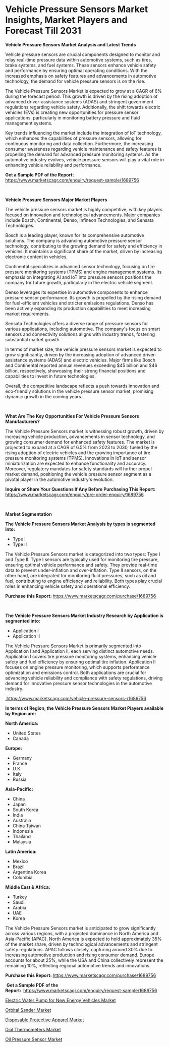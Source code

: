 <p><h1>Vehicle Pressure Sensors Market Insights, Market Players and Forecast Till 2031</h1></p><p><strong>Vehicle Pressure Sensors Market Analysis and Latest Trends</strong></p>
<p><p>Vehicle pressure sensors are crucial components designed to monitor and relay real-time pressure data within automotive systems, such as tires, brake systems, and fuel systems. These sensors enhance vehicle safety and performance by ensuring optimal operating conditions. With the increased emphasis on safety features and advancements in automotive technology, the demand for vehicle pressure sensors is on the rise.</p><p>The Vehicle Pressure Sensors Market is expected to grow at a CAGR of 6% during the forecast period. This growth is driven by the rising adoption of advanced driver-assistance systems (ADAS) and stringent government regulations regarding vehicle safety. Additionally, the shift towards electric vehicles (EVs) is creating new opportunities for pressure sensor applications, particularly in monitoring battery pressure and fluid management systems.</p><p>Key trends influencing the market include the integration of IoT technology, which enhances the capabilities of pressure sensors, allowing for continuous monitoring and data collection. Furthermore, the increasing consumer awareness regarding vehicle maintenance and safety features is propelling the demand for advanced pressure monitoring systems. As the automotive industry evolves, vehicle pressure sensors will play a vital role in enhancing vehicle reliability and performance.</p></p>
<p><strong>Get a Sample PDF of the Report:&nbsp;</strong> <a href="https://www.marketscagr.com/enquiry/request-sample/1689756?utm_campaign=1510&utm_medium=2&utm_source=Github&utm_content=ia&utm_term=17102024&utm_id=vehicle-pressure-sensors">https://www.marketscagr.com/enquiry/request-sample/1689756</a></p>
<p>&nbsp;</p>
<p><strong>Vehicle Pressure Sensors Major Market Players</strong></p>
<p><p>The vehicle pressure sensors market is highly competitive, with key players focused on innovation and technological advancements. Major companies include Bosch, Continental, Denso, Infineon Technologies, and Sensata Technologies. </p><p>Bosch is a leading player, known for its comprehensive automotive solutions. The company is advancing automotive pressure sensor technology, contributing to the growing demand for safety and efficiency in vehicles. It maintains a significant share of the market, driven by increasing electronic content in vehicles.</p><p>Continental specializes in advanced sensor technology, focusing on tire pressure monitoring systems (TPMS) and engine management systems. Its emphasis on integrating AI and IoT into pressure sensors positions the company for future growth, particularly in the electric vehicle segment.</p><p>Denso leverages its expertise in automotive components to enhance pressure sensor performance. Its growth is propelled by the rising demand for fuel-efficient vehicles and stricter emissions regulations. Denso has been actively expanding its production capabilities to meet increasing market requirements.</p><p>Sensata Technologies offers a diverse range of pressure sensors for various applications, including automotive. The company's focus on smart sensors and connectivity solutions aligns with industry trends, fostering substantial market growth. </p><p>In terms of market size, the vehicle pressure sensors market is expected to grow significantly, driven by the increasing adoption of advanced driver-assistance systems (ADAS) and electric vehicles. Major firms like Bosch and Continental reported annual revenues exceeding $45 billion and $46 billion, respectively, showcasing their strong financial positions and capabilities to invest in future technologies. </p><p>Overall, the competitive landscape reflects a push towards innovation and eco-friendly solutions in the vehicle pressure sensor market, promising dynamic growth in the coming years.</p></p>
<p>&nbsp;</p>
<p><strong>What Are The Key Opportunities For Vehicle Pressure Sensors Manufacturers?</strong></p>
<p><p>The Vehicle Pressure Sensors market is witnessing robust growth, driven by increasing vehicle production, advancements in sensor technology, and growing consumer demand for enhanced safety features. The market is projected to expand at a CAGR of 6.5% from 2023 to 2030, fueled by the rising adoption of electric vehicles and the growing importance of tire pressure monitoring systems (TPMS). Innovations in IoT and sensor miniaturization are expected to enhance functionality and accuracy. Moreover, regulatory mandates for safety standards will further propel market demand, positioning the vehicle pressure sensor segment as a pivotal player in the automotive industry's evolution.</p></p>
<p><strong>Inquire or Share Your Questions If Any Before Purchasing This Report:</strong> <a href="https://www.marketscagr.com/enquiry/pre-order-enquiry/1689756?utm_campaign=1510&utm_medium=2&utm_source=Github&utm_content=ia&utm_term=17102024&utm_id=vehicle-pressure-sensors">https://www.marketscagr.com/enquiry/pre-order-enquiry/1689756</a></p>
<p>&nbsp;</p>
<p><strong>Market Segmentation</strong></p>
<p><strong>The Vehicle Pressure Sensors Market Analysis by types is segmented into:</strong></p>
<p><ul><li>Type I</li><li>Type II</li></ul></p>
<p><p>The Vehicle Pressure Sensors market is categorized into two types: Type I and Type II. Type I sensors are typically used for monitoring tire pressure, ensuring optimal vehicle performance and safety. They provide real-time data to prevent under-inflation and over-inflation. Type II sensors, on the other hand, are integrated for monitoring fluid pressures, such as oil and fuel, contributing to engine efficiency and reliability. Both types play crucial roles in enhancing vehicle safety and operational efficiency.</p></p>
<p><strong>Purchase this Report:&nbsp;</strong><a href="https://www.marketscagr.com/purchase/1689756?utm_campaign=1510&utm_medium=2&utm_source=Github&utm_content=ia&utm_term=17102024&utm_id=vehicle-pressure-sensors">https://www.marketscagr.com/purchase/1689756</a></p>
<p>&nbsp;</p>
<p><strong>The Vehicle Pressure Sensors Market Industry Research by Application is segmented into:</strong></p>
<p><ul><li>Application I</li><li>Application II</li></ul></p>
<p><p>The Vehicle Pressure Sensors Market is primarily segmented into Application I and Application II, each serving distinct automotive needs. Application I covers tire pressure monitoring systems, enhancing vehicle safety and fuel efficiency by ensuring optimal tire inflation. Application II focuses on engine pressure monitoring, which supports performance optimization and emissions control. Both applications are crucial for advancing vehicle reliability and compliance with safety regulations, driving demand for innovative pressure sensor technologies in the automotive industry.</p></p>
<p><a href="https://www.marketscagr.com/vehicle-pressure-sensors-r1689756?utm_campaign=1510&utm_medium=2&utm_source=Github&utm_content=ia&utm_term=17102024&utm_id=vehicle-pressure-sensors">&nbsp;https://www.marketscagr.com/vehicle-pressure-sensors-r1689756</a></p>
<p><strong>In terms of Region, the Vehicle Pressure Sensors Market Players available by Region are:</strong></p>
<p>
    <p> <strong> North America: </strong>
        <ul>
            <li>United States</li>
            <li>Canada</li>
        </ul>
        </p> 
    <p> <strong> Europe: </strong>
        <ul>
            <li>Germany</li>
            <li>France</li>
            <li>U.K.</li>
            <li>Italy</li>
            <li>Russia</li>
        </ul>
        </p> 
    <p> <strong> Asia-Pacific: </strong>
        <ul>
            <li>China</li>
            <li>Japan</li>
            <li>South Korea</li>
            <li>India</li>
            <li>Australia</li>
            <li>China Taiwan</li>
            <li>Indonesia</li>
            <li>Thailand</li>
            <li>Malaysia</li>
        </ul>
        </p> 
    <p> <strong> Latin America: </strong>
        <ul>
            <li>Mexico</li>
            <li>Brazil</li>
            <li>Argentina Korea</li>
            <li>Colombia</li>
        </ul>
        </p> 
    <p> <strong> Middle East & Africa: </strong>
        <ul>
            <li>Turkey</li>
            <li>Saudi</li>
            <li>Arabia</li>
            <li>UAE</li>
            <li>Korea</li>
        </ul>
    </p>
    </p>
<p><p>The Vehicle Pressure Sensors market is anticipated to grow significantly across various regions, with a projected dominance in North America and Asia-Pacific (APAC). North America is expected to hold approximately 35% of the market share, driven by technological advancements and stringent safety regulations. APAC follows closely, capturing around 30% due to increasing automotive production and rising consumer demand. Europe accounts for about 25%, while the USA and China collectively represent the remaining 10%, reflecting regional automotive trends and innovations. </p></p>
<p><strong>Purchase this Report: </strong><a href="https://www.marketscagr.com/purchase/1689756?utm_campaign=1510&utm_medium=2&utm_source=Github&utm_content=ia&utm_term=17102024&utm_id=vehicle-pressure-sensors">https://www.marketscagr.com/purchase/1689756</a></p>
<p>&nbsp;<strong>Get a Sample PDF of the Report:&nbsp;&nbsp;</strong><a href="https://www.marketscagr.com/enquiry/request-sample/1689756?utm_campaign=1510&utm_medium=2&utm_source=Github&utm_content=ia&utm_term=17102024&utm_id=vehicle-pressure-sensors">https://www.marketscagr.com/enquiry/request-sample/1689756</a></p>
<p><strong></strong></p>
<p><p><a href="https://github.com/loree7bmunk/Market-Research-Report-List-1/blob/main/electric-water-pump-for-new-energy-vehicles-market.md?utm_campaign=1510&utm_medium=2&utm_source=Github&utm_content=ia&utm_term=17102024&utm_id=vehicle-pressure-sensors">Electric Water Pump for New Energy Vehicles Market</a></p><p><a href="https://github.com/deshawnj39lau/Market-Research-Report-List-1/blob/main/orbital-sander-market.md?utm_campaign=1510&utm_medium=2&utm_source=Github&utm_content=ia&utm_term=17102024&utm_id=vehicle-pressure-sensors">Orbital Sander Market</a></p><p><a href="https://www.linkedin.com/pulse/market-insights-global-disposable-protective-apparel-forecast-l0whe?utm_campaign=1510&utm_medium=2&utm_source=Github&utm_content=ia&utm_term=17102024&utm_id=vehicle-pressure-sensors">Disposable Protective Apparel Market</a></p><p><a href="https://www.linkedin.com/pulse/dial-thermometers-market-outlook-share-analysis-growth-adrre?utm_campaign=1510&utm_medium=2&utm_source=Github&utm_content=ia&utm_term=17102024&utm_id=vehicle-pressure-sensors">Dial Thermometers Market</a></p><p><a href="https://issuu.com/reportprime-2/docs/oil-pressure-sensor-market-size-203_bc2cbaf9fdc003?utm_campaign=1510&utm_medium=2&utm_source=Github&utm_content=ia&utm_term=17102024&utm_id=vehicle-pressure-sensors">Oil Pressure Sensor Market</a></p></p>
